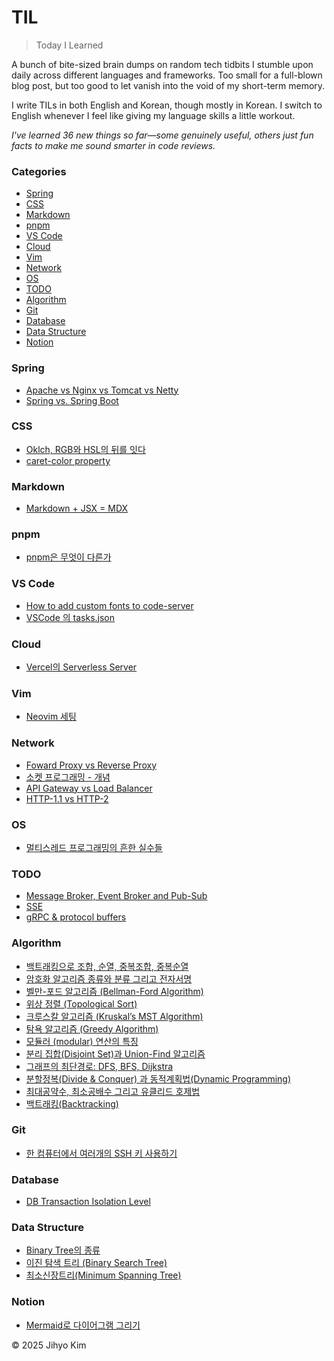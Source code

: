 
# TIL

> Today I Learned

A bunch of bite-sized brain dumps on random tech tidbits I stumble upon daily across different languages and frameworks. Too small for a full-blown blog post, but too good to let vanish into the void of my short-term memory.

I write TILs in both English and Korean, though mostly in Korean. I switch to English whenever I feel like giving my language skills a little workout.

_I've learned 36 new things so far—some genuinely useful, others just fun facts to make me sound smarter in code reviews._

### Categories
* [Spring](#Spring)
* [CSS](#CSS)
* [Markdown](#Markdown)
* [pnpm](#pnpm)
* [VS Code](#VS%20Code)
* [Cloud](#Cloud)
* [Vim](#Vim)
* [Network](#Network)
* [OS](#OS)
* [TODO](#TODO)
* [Algorithm](#Algorithm)
* [Git](#Git)
* [Database](#Database)
* [Data Structure](#Data%20Structure)
* [Notion](#Notion)

### Spring
- [Apache vs Nginx vs Tomcat vs Netty](Spring/Apache%20vs%20Nginx%20vs%20Tomcat%20vs%20Netty.md)
- [Spring vs. Spring Boot](Spring/Spring%20vs.%20Spring%20Boot.md)

### CSS
- [Oklch, RGB와 HSL의 뒤를 잇다](CSS/Oklch,%20RGB와%20HSL의%20뒤를%20잇다.md)
- [caret-color property](CSS/caret-color%20property.md)

### Markdown
- [Markdown + JSX = MDX](Markdown/Markdown%20+%20JSX%20=%20MDX.md)

### pnpm
- [pnpm은 무엇이 다른가](pnpm/pnpm은%20무엇이%20다른가.md)

### VS Code
- [How to add custom fonts to code-server](VS%20Code/How%20to%20add%20custom%20fonts%20to%20code-server.md)
- [VSCode 의 tasks.json](VS%20Code/VSCode%20의%20tasks.json.md)

### Cloud
- [Vercel의 Serverless Server](Cloud/Vercel의%20Serverless%20Server.md)

### Vim
- [Neovim 세팅](Vim/Neovim%20세팅.md)

### Network
- [Foward Proxy vs Reverse Proxy](Network/Foward%20Proxy%20vs%20Reverse%20Proxy.md)
- [소켓 프로그래밍 - 개념](Network/소켓%20프로그래밍%20-%20개념.md)
- [API Gateway vs Load Balancer](Network/API%20Gateway%20vs%20Load%20Balancer.md)
- [HTTP-1.1 vs HTTP-2](Network/HTTP-1.1%20vs%20HTTP-2.md)

### OS
- [멀티스레드 프로그래밍의 흔한 실수들](OS/멀티스레드%20프로그래밍의%20흔한%20실수들.md)

### TODO
- [Message Broker, Event Broker and Pub-Sub](TODO/Message%20Broker,%20Event%20Broker%20and%20Pub-Sub.md)
- [SSE](TODO/SSE.md)
- [gRPC & protocol buffers](TODO/gRPC%20&%20protocol%20buffers.md)

### Algorithm
- [백트래킹으로 조합, 순열, 중복조합, 중복순열](Algorithm/백트래킹으로%20조합,%20순열,%20중복조합,%20중복순열.md)
- [암호화 알고리즘 종류와 분류 그리고 전자서명](Algorithm/암호화%20알고리즘%20종류와%20분류%20그리고%20전자서명.md)
- [벨만-포드 알고리즘 (Bellman-Ford Algorithm)](Algorithm/벨만-포드%20알고리즘%20(Bellman-Ford%20Algorithm).md)
- [위상 정렬 (Topological Sort)](Algorithm/위상%20정렬%20(Topological%20Sort).md)
- [크루스칼 알고리즘 (Kruskal’s MST Algorithm)](Algorithm/크루스칼%20알고리즘%20(Kruskal’s%20MST%20Algorithm).md)
- [탐욕 알고리즘 (Greedy Algorithm)](Algorithm/탐욕%20알고리즘%20(Greedy%20Algorithm).md)
- [모듈러 (modular) 연산의 특징](Algorithm/모듈러%20(modular)%20연산의%20특징.md)
- [분리 집합(Disjoint Set)과 Union-Find 알고리즘](Algorithm/분리%20집합(Disjoint%20Set)과%20Union-Find%20알고리즘.md)
- [그래프의 최단경로: DFS, BFS, Dijkstra](Algorithm/그래프의%20최단경로:%20DFS,%20BFS,%20Dijkstra.md)
- [분할정복(Divide & Conquer) 과 동적계획법(Dynamic Programming) ](Algorithm/분할정복(Divide%20&%20Conquer)%20과%20동적계획법(Dynamic%20Programming)%20.md)
- [최대공약수, 최소공배수 그리고 유클리드 호제법](Algorithm/최대공약수,%20최소공배수%20그리고%20유클리드%20호제법.md)
- [백트래킹(Backtracking)](Algorithm/백트래킹(Backtracking).md)

### Git
- [한 컴퓨터에서 여러개의 SSH 키 사용하기](Git/한%20컴퓨터에서%20여러개의%20SSH%20키%20사용하기.md)

### Database
- [DB Transaction Isolation Level](Database/DB%20Transaction%20Isolation%20Level.md)

### Data Structure
- [Binary Tree의 종류](Data%20Structure/Binary%20Tree의%20종류.md)
- [이진 탐색 트리 (Binary Search Tree)](Data%20Structure/이진%20탐색%20트리%20(Binary%20Search%20Tree).md)
- [최소신장트리(Minimum Spanning Tree)](Data%20Structure/최소신장트리(Minimum%20Spanning%20Tree).md)

### Notion
- [Mermaid로 다이어그램 그리기](Notion/Mermaid로%20다이어그램%20그리기.md)

&copy; 2025 Jihyo Kim
